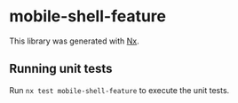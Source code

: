 # mobile-shell-feature

This library was generated with [Nx](https://nx.dev).

## Running unit tests

Run `nx test mobile-shell-feature` to execute the unit tests.
